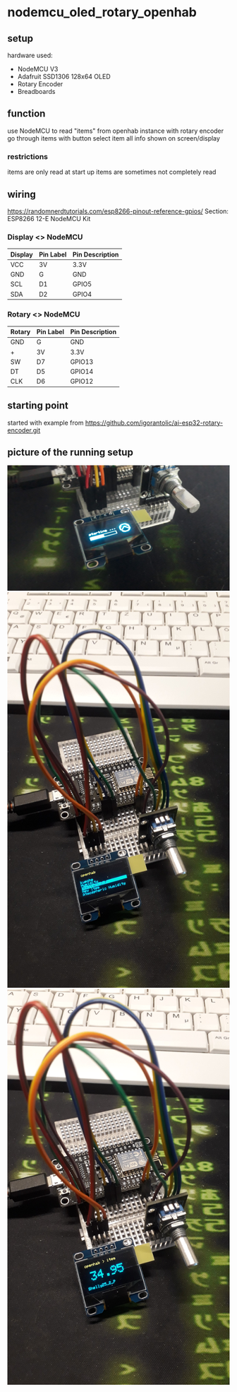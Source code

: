 # nodemcu_oled_rotary_openhab

## setup

hardware used:
- NodeMCU V3
- Adafruit SSD1306 128x64 OLED
- Rotary Encoder
- Breadboards

## function

use NodeMCU to read "items" from openhab instance
with rotary encoder go through items
with button select item
all info shown on screen/display

### restrictions

items are only read at start up
items are sometimes not completely read

## wiring

https://randomnerdtutorials.com/esp8266-pinout-reference-gpios/
Section: ESP8266 12-E NodeMCU Kit

### Display <> NodeMCU

| Display | Pin Label | Pin Description |
|---------|-----------|-----------------|
| VCC     | 3V        | 3.3V            |
| GND     | G         | GND             |
| SCL     | D1        | GPIO5           |
| SDA     | D2        | GPIO4           |

### Rotary <> NodeMCU

| Rotary | Pin Label | Pin Description |
|--------|-----------|-----------------|
| GND    | G         | GND             |
| +      | 3V        | 3.3V            |
| SW     | D7        | GPIO13          |
| DT     | D5        | GPIO14          |
| CLK    | D6        | GPIO12          |

## starting point
started with example from 
https://github.com/igorantolic/ai-esp32-rotary-encoder.git

## picture of the running setup

![Breadboard](https://github.com/subbamaggus/nodemcu_oled_rotary_openhab/blob/main/splash.jpeg?raw=true)
![Breadboard](https://github.com/subbamaggus/nodemcu_oled_rotary_openhab/blob/main/menu_all-items.jpeg?raw=true)
![Breadboard](https://github.com/subbamaggus/nodemcu_oled_rotary_openhab/blob/main/menu_single-item.jpeg?raw=true)

